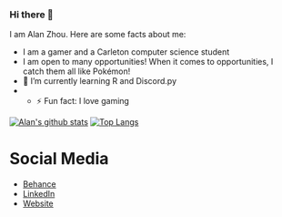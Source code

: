 <!--
**AlanReviews/AlanReviews** is a ✨ _special_ ✨ repository because its `README.md` (this file) appears on your GitHub profile.

Here are some ideas to get you started:
- 👯 I’m looking to collaborate on ...
- 😄 Pronouns: ...

-->

### Hi there 👋
I am Alan Zhou. Here are some facts about me:


- I am a gamer and a Carleton computer science student
- I am open to many opportunities! When it comes to opportunities, I catch them all like Pokémon!
- 🌱 I’m currently learning R and Discord.py
- - ⚡ Fun fact: I love gaming

[![Alan's github stats](https://github-readme-stats.vercel.app/api?username=alanreviews)](https://github.com/anuraghazra/github-readme-stats)
[![Top Langs](https://github-readme-stats.vercel.app/api/top-langs/?username=alanreviews&langs_count=10&layout=compact)](https://github.com/anuraghazra/github-readme-stats)


# Social Media
- [Behance](https://www.behance.net/alandzhou)
- [LinkedIn](https://www.linkedin.com/in/alan-d-zhou/)
- [Website](https://alanreviews.github.io/)
